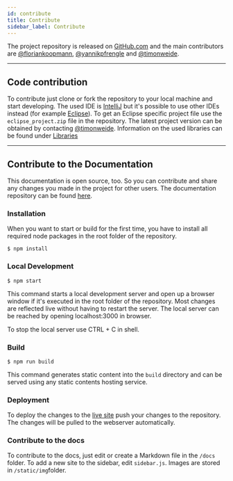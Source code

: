 ```yaml
---
id: contribute
title: Contribute
sidebar_label: Contribute
---
```


The project repository is released on [GitHub.com](https://github.com/timonweide/CNC-Simulator) and the main contributors are [@floriankoopmann](https://github.com/floriankoopmann), [@yannikpfrengle](https://github.com/yannikpfrengle) and [@timonweide](https://github.com/timonweide).

---

## Code contribution

To contribute just clone or fork the repository to your local machine and start developing. The used IDE is [IntelliJ](https://www.jetbrains.com/idea/) but it's possible to use other IDEs instead (for example [Eclipse](https://www.eclipse.org)). To get an Eclipse specific project file use the `eclipse_project.zip` file in the repository. The latest project version can be obtained by contacting [@timonweide](mailto:mail@timonwei.de). Information on the used libraries can be found under [Libraries](libraries)

---

## Contribute to the Documentation

This documentation is open source, too. So you can contribute and share any changes you made in the project for other users. The documentation repository can be found [here](https://github.com/timonweide/CNC-Simulator-Docs).

### Installation
When you want to start or build for the first time, you have to install all required node packages in the root folder of the repository.

```
$ npm install
```

### Local Development

```
$ npm start
```

This command starts a local development server and open up a browser window if it's executed in the root folder of the repository. Most changes are reflected live without having to restart the server. The local server can be reached by opening localhost:3000 in browser.

To stop the local server use CTRL + C in shell.

### Build

```
$ npm run build
```

This command generates static content into the `build` directory and can be served using any static contents hosting service.

### Deployment

To deploy the changes to the [live site](https://docs.cnc.timon.cloud/) push your changes to the repository. The changes will be pulled to the webserver automatically.

### Contribute to the docs

To contribute to the docs, just edit or create a Markdown file in the `/docs` folder. To add a new site to the sidebar, edit `sidebar.js`. Images are stored in `/static/img`folder.
